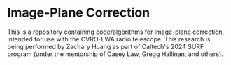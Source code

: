 # Image-Plane Correction

This is a repository containing code/algorithms for image-plane correction, intended for use with the OVRO-LWA radio telescope.
This research is being performed by Zachary Huang as part of Caltech's 2024 SURF program (under the mentorship of Casey Law, Gregg Hallinan, and others).
